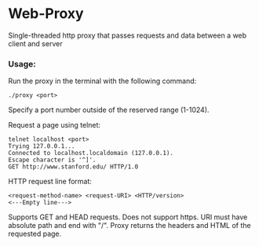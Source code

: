 # Web-Proxy
Single-threaded http proxy that passes requests and data between a web client and server

### Usage:
Run the proxy in the terminal with the following command:

    ./proxy <port>
    
Specify a port number outside of the reserved range (1-1024).
    
Request a page using telnet:

    telnet localhost <port>
    Trying 127.0.0.1...
    Connected to localhost.localdomain (127.0.0.1).
    Escape character is '^]'.
    GET http://www.stanford.edu/ HTTP/1.0

HTTP request line format: 

    <request-method-name> <request-URI> <HTTP/version>
    <---Empty line--->
    
Supports GET and HEAD requests. Does not support https. URI must have absolute path and end with "/".
Proxy returns the headers and HTML of the requested page. 
